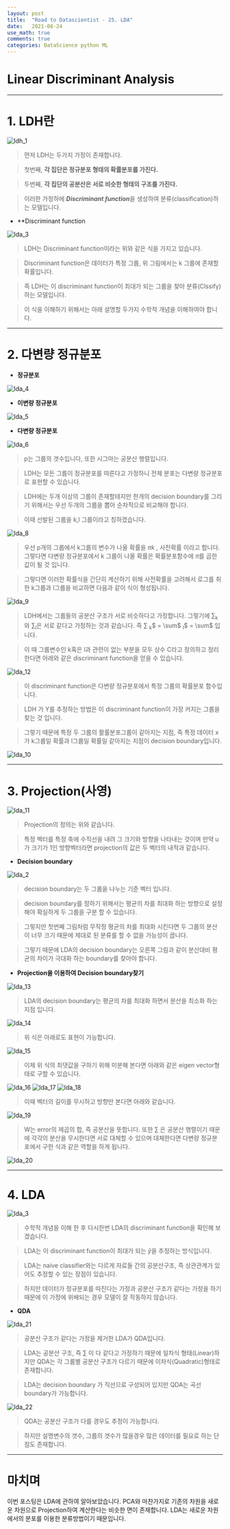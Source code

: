 ```yaml
---
layout: post
title:  "Road to Datascientist - 25. LDA"
date:   2021-08-24
use_math: true
comments: true
categories: DataScience python ML
---
```

# Linear Discriminant Analysis

---

# 1. LDH란

![ldh_1](/img/lda_1.png)

> 먼저 LDH는 두가지 가정이 존재합니다.

> 첫번째, **각 집단은 정규분포 형태의 확률분포를 가진다.**

> 두번째, **각 집단의 공분산은 서로 비슷한 형태의 구조를 가진다.**

> 이러한 가정하에 ***Discriminant function***을 생성하여 분류(classification)하는 모델입니다.


* **Discriminant function

![lda_3](/img/lda_3.png)

> LDH는 Discriminant function이라는 위와 같은 식을 가지고 있습니다.

> Discriminant function은 데이터가 특정 그룹, 위 그림에서는 k 그룹에 존재할 확률입니다.

> 즉 LDH는 이 discriminant function이 최대가 되는 그룹을 찾아 분류(Clssify)하는 모델입니다.

> 이 식을 이해하기 위해서는 아래 설명할 두가지 수학적 개념을 이해하여야 합니다.

---

# 2. 다변량 정규분포

* **정규분포**

![lda_4](/img/lda_4.png)

* **이변량 정규분포**

![lda_5](/img/lda_5.png)

* **다변량 정규분포**

![lda_6](/img/lda_6.png)

> p는 그룹의 갯수입니다, 또한 시그마는 공분산 행렬입니다.

> LDH는 모든 그룹이 정규분포를 따른다고 가정하니 전체 분포는 다변량 정규분포로 표현할 수 있습니다.

> LDH에는 두개 이상의 그룹이 존재할테지만 한개의 decision boundary를 그리기 위해서는 우선 두개의 그룹을 뽑아 순차적으로 비교해야 합니다.

> 이때 선발된 그룹을 k,l 그룹이라고 칭하겠습니다.

![lda_8](/img/lda_8.png)

> 우선 p개의 그룹에서 k그룹의 변수가 나올 확률을 $\pi k$ , 사전확률 이라고 합니다. 그렇다면 다변량 정규분포에서 k 그룹이 나올 확률은 확률분포함수에 $\pi$를 곱한 값이 될 것 입니다.

> 그렇다면 이러한 확률식을 간단히 계산하기 위해 사전확률을 고려해서 로그를 취한 k그룹과 l그룹을 비교하면 다음과 같이 식이 형성됩니다.

![lda_9](/img/lda_9.png)


> LDH에서는 그룹들의 공분산 구조가 서로 비슷하다고 가정합니다. 그렇기에 $\sum$<sub>k</sub>와 $\sum$<sub>l</sub>은 서로 같다고 가정하는 것과 같습니다. 즉 $\sum$ <sub>k</sub>$ = \sum$ <sub>l</sub>$ = \sum$ 입니다.

> 이 때 그룹변수인 k혹은 l과 관련이 없는 부분을 모두 상수 C라고 정의하고 정리한다면 아래와 같은 discriminant function을 얻을 수 있습니다.

![lda_12](/img/lda_12.png)

> 이 discriminant function은  다변량 정규분포에서 특정 그룹의 확률분포 함수입니다.

> LDH 가 Y를 추정하는 방법은 이 discriminant function이 가장 커지는 그룹을 찾는 것 입니다.

> 그렇기 때문에 특정 두 그룹의 활률분포그룹이 같아지는 지점, 즉 특정 데이터 x가 k그룹일 확률과 l그룹일 확률일 같아지는 지점이 decision boundary입니다.

![lda_10](/img/lda_10.png)



---

# 3. Projection(사영)

![lda_11](/img/lda_11.png)

> Projection의 정의는 위와 같습니다.

> 특정 벡터를 특정 축에 수직선을 내려 그 크기와 방향을 나타내는 것이며 만약 u가 크기가 1인 방향벡터라면 projection의 값은 두 벡터의 내적과 같습니다.


* **Decision boundary**

![lda_2](/img/lda_2.png)

> decision boundary는 두 그룹을 나누는 기준 벡터 입니다.

> decision boundary를 정하기 위해서는 평균의 차를 최대화 하는 방향으로 설정 해야 확실하게 두 그룹을 구분 할 수 있습니다.

> 그렇지만 첫번째 그림처럼 무작정 평균의 차를 최대화 시킨다면 두 그룹의 분산이 너무 크기 때문에 제대로 된 분류를 할 수 없을 가능성이 큽니다.

> 그렇기 때문에 LDA의 decision boundary는 오른쪽 그림과 같이 분산대비 평균의 차이가 극대화 하는 boundary를 찾아야 합니다.

* **Projection을 이용하여 Decision boundary찾기**

![lda_13](/img/lda_13.png)

> LDA의 decision boundary는 평균의 차를 최대화 하면서 분산을 최소화 하는 지점 입니다.

![lda_14](/img/lda_14.png)

> 위 식은 아래로도 표현이 가능합니다.

![lda_15](/img/lda_15.png)

> 이제 위 식의 최댓값을 구하기 위해 미분해 본다면 아래와 같은 eigen vector형태로 구할 수 있습니다.

![lda_16](/img/lda_16.png)
![lda_17](/img/lda_17.png)
![lda_18](/img/lda_18.png)

> 이때 벡터의 길이를 무시하고 방향만 본다면 아래와 같습니다.

![lda_19](/img/lda_19.png)

> W는 error의 제곱의 합, 즉 공분산을 뜻합니다. 또한 $\sum$ 은 공분산 행렬이기 때문에 각각의 분산을 무시한다면 서로 대체할 수 있으며 대체한다면 다변량 정규분포에서 구한 식과 같은 역할을 하게 됩니다.

![lda_20](/img/lda_20.png)

---

# 4. LDA

![lda_3](/img/lda_3.png)

> 수학적 개념을 이해 한 후 다시한번 LDA의 discriminant function을 확인해 보겠습니다.

> LDA는 이 discriminant function이 최대가 되는 $\hat y$을 추정하는 방식입니다.

> LDA는 naive classifier와는 다르게 자료들 간의 공분산구조, 즉 상관관계가 있어도 추정할 수 있는 장점이 있습니다.

> 하지만 데이터가 정규분포를 따진다는 가정과 공분산 구조가 같다는 가정을 하기 때문에 이 가정에 위배되는 경우 모델이 잘 작동하지 않습니다.

* **QDA**

![lda_21](/img/lda_21.png)

> 공분산 구조가 같다는 가정을 제거한 LDA가 QDA입니다.

> LDA는 공분산 구조, 즉 $\sum$ 이 다 같다고 가정하기 때문에 일차식 형태(Linear)하지만 QDA는 각 그룹별 공분산 구조가 다르기 때문에 이차식(Quadratic)형태로 존재합니다.

> LDA는 decision boundary 가 직선으로 구성되어 있지만 QDA는 곡선 boundary가 가능합니다.

![lda_22](/img/lda_22.png)

> QDA는 공분산 구조가 다를 경우도 추정이 가능합니다.

> 하지만 설명변수의 갯수, 그룹의 갯수가 많을경우 많은 데이터를 필요로 하는 단점도 존재합니다.

---

# 마치며

이번 포스팅은 LDA에 관하여 알아보았습니다. PCA와 마찬가지로 기존의 차원을 새로운 차원으로 Projection하여 계산한다는 비슷한 면이 존재합니다. LDA는 새로운 차원에서의 분포를 이용한 분류방법이기 때문입니다.